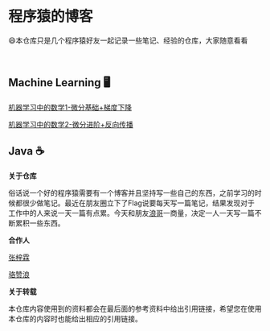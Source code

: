 # 程序猿的博客

:smile:本仓库只是几个程序猿好友一起记录一些笔记、经验的仓库，大家随意看看

</br>

## Machine Learning :desktop_computer:

[机器学习中的数学1-微分基础+梯度下降](https://github.com/zeelam/blog/blob/master/ml/机器学习中的数学1.md)

[机器学习中的数学2-微分进阶+反向传播](https://github.com/zeelam/blog/blob/master/ml/机器学习中的数学2.md)

## Java :coffee:





**关于仓库**

俗话说一个好的程序猿需要有一个博客并且坚持写一些自己的东西，之前学习的时候都很少做笔记。最近在朋友圈立下了Flag说要每天写一篇笔记，结果发现对于工作中的人来说一天一篇有点累。今天和朋友[浪哥](https://github.com/luozanlang)一商量，决定一人一天写一篇不断累积一些东西。

**合作人**

[张梓霖](https://github.com/zeelam)

[骆赞浪](https://github.com/luozanlang)

**关于转载**

本仓库内容使用到的资料都会在最后面的参考资料中给出引用链接，希望您在使用本仓库的内容时也能给出相应的引用链接。